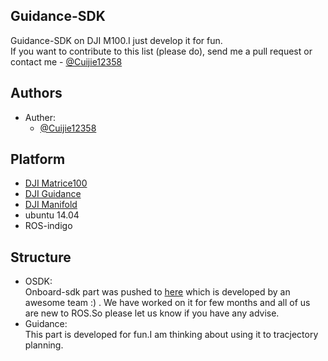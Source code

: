 ## Guidance-SDK
Guidance-SDK on DJI M100.I just develop it for fun.<br/>
If you want to contribute to this list (please do), send me a pull request or contact me - [@Cuijie12358](https://github.com/Cuijie12358)<br/>
## Authors
* Auther: 
  - [@Cuijie12358](https://github.com/Cuijie12358)<br/>
## Platform
- [DJI Matrice100](http://www.dji.com/matrice100)
- [DJI Guidance](http://www.dji.com/guidance)
- [DJI Manifold](http://www.dji.com/cn/manifold)
- ubuntu 14.04
- ROS-indigo
## Structure
* OSDK:<br/>
Onboard-sdk part was pushed to [here](https://github.com/CruiserProject/Cruiser-OnboardROS) which is developed by an awesome team :) . We have worked on it for few months and all of us are new to ROS.So please let us know if you have any advise.
* Guidance:<br/>
This part is developed for fun.I am thinking about using it to tracjectory planning.
 
